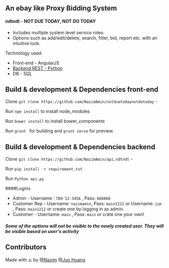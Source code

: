 ## An ebay like Proxy Bidding System 


#### ndtndt - NOT DUE TODAY, NOT DO TODAY 

  - Includes multiple system level service roles.
  - Options such as add/edit/delete, search, filter, bid, report etc. with an intuitive look.

Technology used:
 - Front-end - AngularJS
 - [Backend REST  - Python](https://github.com/NazimAmin/api.ndtndt)  
 - DB - SQL

## Build & development & Dependencies front-end

Clone `git clone https://github.com/NazimAmin/notduetodaynotdotoday` - 

Run `npm install` to install node_modules

Run `bower install` to install bower_components

Run `grunt ` for building and `grunt serve` for preview.

## Build & development & Dependencies backend

Clone `git clone https://github.com/NazimAmin/api.ndtndt` - 

Run `pip install -r requirement.txt`

Run `Python api.py`

####Logins 

-  Admin -  Username : `789-12-3456` , Pass: `666666`
-  Customer Rep - Username: `nazimamin`, Pass: `main1212`  or Username: `jun` , Pass: `main1212`  or create one by logging in as admin.
-  Customer - Username: `main` , Pass: `main`  or crate one your own! 

##### *Some of the options will not be visible to the newly created user. They will be visible based on user's activity*


## Contributors

Made with :hotsprings: by [@Nazim](http://github.com/nazimamin) [@Jun Huang](http://github.com/JunXHuang)





